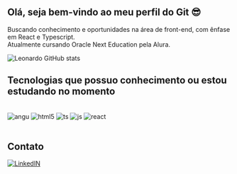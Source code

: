## Olá, seja bem-vindo ao meu perfil do Git 😎
Buscando conhecimento e oportunidades na área de front-end, com ênfase em React e Typescript. <br/>
Atualmente cursando Oracle Next Education pela Alura.


![Leonardo GitHub stats](https://github-readme-stats.vercel.app/api?username=leonardonasc&show_icons=true&theme=dracula) 

## Tecnologias que possuo conhecimento ou estou estudando no momento
<div style="display: inline_block"><br/>
    <img align="center" alt="angu"ar src="https://img.shields.io/badge/Angular-DD0031?style=for-the-badge&logo=angular&logoColor=white" />
    <img align="center" alt="html5" src="https://img.shields.io/badge/HTML5-E34F26?style=for-the-badge&logo=html5&logoColor=white" />
    <img align="center" alt="ts" src="https://img.shields.io/badge/TypeScript-007ACC?style=for-the-badge&logo=typescript&logoColor=white" />
    <img align="center" alt="js" src="https://img.shields.io/badge/JavaScript-323330?style=for-the-badge&logo=javascript&logoColor=F7DF1E" />
    <img align="center" alt="react" src="https://img.shields.io/badge/React-20232A?style=for-the-badge&logo=react&logoColor=61DAFB" />
</div> <br/>
    
##  Contato 

[![LinkedIN](https://img.shields.io/badge/LinkedIn-0077B5?style=for-the-badge&logo=linkedin&logoColor=white)](https://www.linkedin.com/in/leonardownascimento/)
